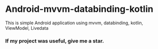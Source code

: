 # Android-mvvm-databinding-kotlin
This is simple Android application using mvvm, databinding, kotlin, ViewModel, Livedata

### If my project was useful, give me a star.
